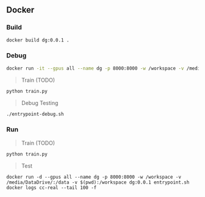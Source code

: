 ## Docker

### Build

```bash
docker build dg:0.0.1 .
```

### Debug

```bash
docker run -it --gpus all --name dg -p 8000:8000 -w /workspace -v /media/DataDrive/:/data -v $(pwd):/workspace dg:0.0.1 /bin/bash
```

> Train (TODO)

```bash
python train.py
```

> Debug Testing

```bash
./entrypoint-debug.sh
```

### Run

> Train (TODO)

```bash
python train.py
```

> Test

```
docker run -d --gpus all --name dg -p 8000:8000 -w /workspace -v /media/DataDrive/:/data -v $(pwd):/workspace dg:0.0.1 entrypoint.sh
docker logs cc-real --tail 100 -f
```
